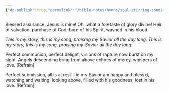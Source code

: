 ```yaml
---
{"dg-publish":true,"permalink":"/bible-notes/hymns/soul-stirring-songs-and-hymns/blessed-assurance/","title":"Blessed Assurance","created":"","updated":""}
---
```



Blessed assurance, Jesus is mine!
Oh, what a foretaste of glory divine!
Heir of salvation, purchase of God,
born of his Spirit, washed in his blood.

*This is my story, this is my song,
praising my Savior all the day long.
This is my story, this is my song,
praising my Savior all the day long.*

Perfect communion, perfect delight,
visions of rapture now burst on my sight.
Angels descending bring from above
echoes of mercy, whispers of love. [Refrain]

Perfect submission, all is at rest.
I in my Savior am happy and bless’d,
watching and waiting, looking above,
filled with his goodness, lost in his love. [Refrain]